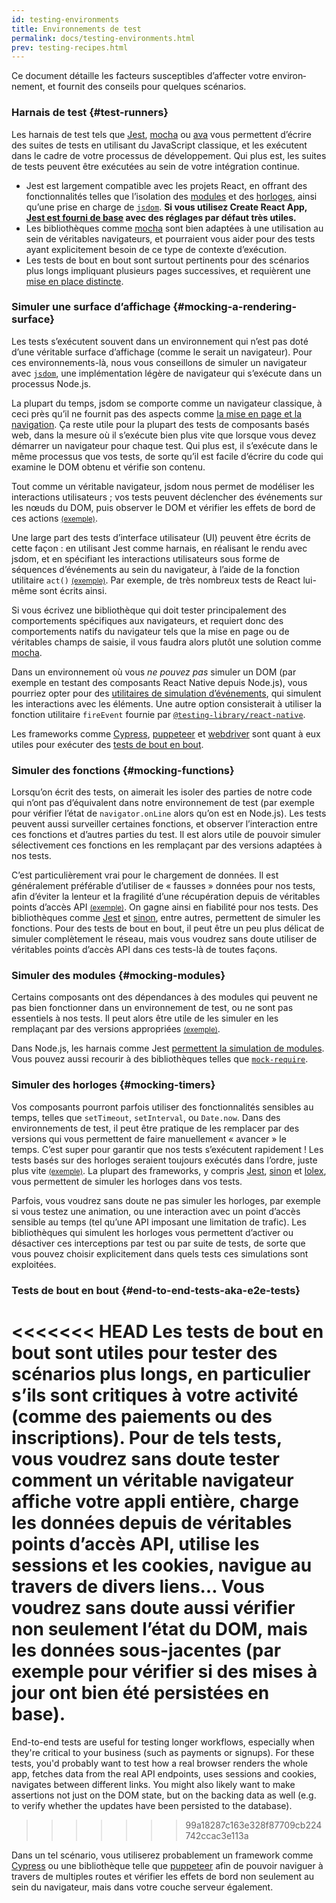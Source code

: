 ```yaml
---
id: testing-environments
title: Environnements de test
permalink: docs/testing-environments.html
prev: testing-recipes.html
---
```


<!-- Ce document vise les personnes déjà à l’aise avec JavaScript, et qui ont probablement déjà écrit des tests avec.  Il constitue une sorte de référence des différences entre les environnements de test pour les composants React, en explicitant en quoi ces différences affectent l’écriture des tests.  Ce document suppose par ailleurs une légère priorité envers les composants web basés sur react-dom, mais comprend des informations pour les autres moteurs de rendu. -->

Ce document détaille les facteurs susceptibles d’affecter votre environ­­nement, et fournit des conseils pour quelques scénarios.

### Harnais de test {#test-runners}

Les harnais de test tels que [Jest](https://jestjs.io/), [mocha](https://mochajs.org/) ou [ava](https://github.com/avajs/ava) vous permettent d’écrire des suites de tests en utilisant du JavaScript classique, et les exécutent dans le cadre de votre processus de développement. Qui plus est, les suites de tests peuvent être exécutées au sein de votre intégration continue.

- Jest est largement compatible avec les projets React, en offrant des fonctionnalités telles que l’isolation des [modules](#mocking-modules) et des [horloges](#mocking-timers), ainsi qu’une prise en charge de [`jsdom`](#mocking-a-rendering-surface). **Si vous utilisez Create React App, [Jest est fourni de base](https://facebook.github.io/create-react-app/docs/running-tests) avec des réglages par défaut très utiles.**
- Les bibliothèques comme [mocha](https://mochajs.org/#running-mocha-in-the-browser) sont bien adaptées à une utilisation au sein de véritables navigateurs, et pourraient vous aider pour des tests ayant explicitement besoin de ce type de contexte d’exécution.
- Les tests de bout en bout sont surtout pertinents pour des scénarios plus longs impliquant plusieurs pages successives, et requièrent une [mise en place distincte](#end-to-end-tests-aka-e2e-tests).

### Simuler une surface d’affichage {#mocking-a-rendering-surface}

Les tests s’exécutent souvent dans un environnement qui n’est pas doté d’une véritable surface d’affichage (comme le serait un navigateur).  Pour ces environnements-là, nous vous conseillons de simuler un navigateur avec [`jsdom`](https://github.com/jsdom/jsdom), une implémentation légère de navigateur qui s’exécute dans un processus Node.js.

La plupart du temps, jsdom se comporte comme un navigateur classique, à ceci près qu’il ne fournit pas des aspects comme [la mise en page et la navigation](https://github.com/jsdom/jsdom#unimplemented-parts-of-the-web-platform). Ça reste utile pour la plupart des tests de composants basés web, dans la mesure où il s’exécute bien plus vite que lorsque vous devez démarrer un navigateur pour chaque test.  Qui plus est, il s’exécute dans le même processus que vos tests, de sorte qu’il est facile d’écrire du code qui examine le DOM obtenu et vérifie son contenu.

Tout comme un véritable navigateur, jsdom nous permet de modéliser les interactions utilisateurs ; vos tests peuvent déclencher des événements sur les nœuds du DOM, puis observer le DOM et vérifier les effets de bord de ces actions [<small>(exemple)</small>](/docs/testing-recipes.html#events).

Une large part des tests d’interface utilisateur (UI) peuvent être écrits de cette façon : en utilisant Jest comme harnais, en réalisant le rendu avec jsdom, et en spécifiant les interactions utilisateurs sous forme de séquences d’événements au sein du navigateur, à l’aide de la fonction utilitaire `act()` [<small>(exemple)</small>](/docs/testing-recipes.html).  Par exemple, de très nombreux tests de React lui-même sont écrits ainsi.

Si vous écrivez une bibliothèque qui doit tester principalement des comportements spécifiques aux navigateurs, et requiert donc des comportements natifs du navigateur tels que la mise en page ou de véritables champs de saisie, il vous faudra alors plutôt une solution comme [mocha](https://mochajs.org/).

Dans un environnement où vous _ne pouvez pas_ simuler un DOM (par exemple en testant des composants React Native depuis Node.js), vous pourriez opter pour des [utilitaires de simulation d’événements](https://reactjs.org/docs/test-utils.html#simulate), qui simulent les interactions avec les éléments. Une autre option consisterait à utiliser la fonction utilitaire `fireEvent` fournie par [`@testing-library/react-native`](https://testing-library.com/docs/native-testing-library).

Les frameworks comme [Cypress](https://www.cypress.io/), [puppeteer](https://github.com/GoogleChrome/puppeteer) et [webdriver](https://www.seleniumhq.org/projects/webdriver/) sont quant à eux utiles pour exécuter des [tests de bout en bout](#end-to-end-tests-aka-e2e-tests).

### Simuler des fonctions {#mocking-functions}

Lorsqu’on écrit des tests, on aimerait les isoler des parties de notre code qui n’ont pas d’équivalent dans notre environnement de test (par exemple pour vérifier l’état de `navigator.onLine` alors qu’on est en Node.js).  Les tests peuvent aussi surveiller certaines fonctions, et observer l’interaction entre ces fonctions et d’autres parties du test.  Il est alors utile de pouvoir simuler sélectivement ces fonctions en les remplaçant par des versions adaptées à nos tests.

C’est particulièrement vrai pour le chargement de données.  Il est généralement préférable d’utiliser de « fausses » données pour nos tests, afin d’éviter la lenteur et la fragilité d’une récupération depuis de véritables points d’accès API [<small>(exemple)</small>](/docs/testing-recipes.html#data-fetching).  On gagne ainsi en fiabilité pour nos tests.  Des bibliothèques comme [Jest](https://jestjs.io/) et [sinon](https://sinonjs.org/), entre autres, permettent de simuler les fonctions.  Pour des tests de bout en bout, il peut être un peu plus délicat de simuler complètement le réseau, mais vous voudrez sans doute utiliser de véritables points d’accès API dans ces tests-là de toutes façons.

### Simuler des modules {#mocking-modules}

Certains composants ont des dépendances à des modules qui peuvent ne pas bien fonctionner dans un environnement de test, ou ne sont pas essentiels à nos tests.  Il peut alors être utile de les simuler en les remplaçant par des versions appropriées [<small>(exemple)</small>](/docs/testing-recipes.html#mocking-modules).

Dans Node.js, les harnais comme Jest [permettent la simulation de modules](https://jestjs.io/docs/en/manual-mocks). Vous pouvez aussi recourir à des bibliothèques telles que [`mock-require`](https://www.npmjs.com/package/mock-require).

### Simuler des horloges {#mocking-timers}

Vos composants pourront parfois utiliser des fonctionnalités sensibles au temps, telles que `setTimeout`, `setInterval`, ou `Date.now`. Dans des environnements de test, il peut être pratique de les remplacer par des versions qui vous permettent de faire manuellement « avancer » le temps. C’est super pour garantir que nos tests s’exécutent rapidement ! Les tests basés sur des horloges seraient toujours exécutés dans l’ordre, juste plus vite [<small>(exemple)</small>](/docs/testing-recipes.html#timers). La plupart des frameworks, y compris [Jest](https://jestjs.io/docs/en/timer-mocks), [sinon](https://sinonjs.org/releases/v7.3.2/fake-timers/) et [lolex](https://github.com/sinonjs/lolex), vous permettent de simuler les horloges dans vos tests.

Parfois, vous voudrez sans doute ne pas simuler les horloges, par exemple si vous testez une animation, ou une interaction avec un point d’accès sensible au temps (tel qu’une API imposant une limitation de trafic).  Les bibliothèques qui simulent les horloges vous permettent d’activer ou désactiver ces interceptions par test ou par suite de tests, de sorte que vous pouvez choisir explicitement dans quels tests ces simulations sont exploitées.

### Tests de bout en bout {#end-to-end-tests-aka-e2e-tests}

<<<<<<< HEAD
Les tests de bout en bout sont utiles pour tester des scénarios plus longs, en particulier s’ils sont critiques à votre activité (comme des paiements ou des inscriptions).  Pour de tels tests, vous voudrez sans doute tester comment un véritable navigateur affiche votre appli entière, charge les données depuis de véritables points d’accès API, utilise les sessions et les cookies, navigue au travers de divers liens…  Vous voudrez sans doute aussi vérifier non seulement l’état du DOM, mais les données sous-jacentes (par exemple pour vérifier si des mises à jour ont bien été persistées en base).
=======
End-to-end tests are useful for testing longer workflows, especially when they're critical to your business (such as payments or signups). For these tests, you'd probably want to test how a real browser renders the whole app, fetches data from the real API endpoints, uses sessions and cookies, navigates between different links. You might also likely want to make assertions not just on the DOM state, but on the backing data as well (e.g. to verify whether the updates have been persisted to the database).
>>>>>>> 99a18287c163e328f87709cb224742ccac3e113a

Dans un tel scénario, vous utiliserez probablement un framework comme [Cypress](https://www.cypress.io/) ou une bibliothèque telle que [puppeteer](https://github.com/GoogleChrome/puppeteer) afin de pouvoir naviguer à travers de multiples routes et vérifier les effets de bord non seulement au sein du navigateur, mais dans votre couche serveur également.
